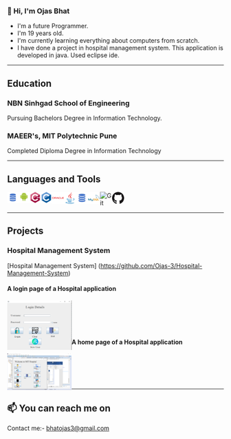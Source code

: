 ### 👋 Hi, I'm Ojas Bhat
- I'm a future Programmer.
- I'm 19 years old.
- I'm currently learning everything about computers from scratch.
- I have done a project in hospital management system. This application is developed in java. Used eclipse ide.

---

## Education
### NBN Sinhgad School of Engineering
Pursuing Bachelors Degree in Information Technology.

### MAEER's, MIT Polytechnic Pune
Completed Diploma Degree in Information Technology

---

## Languages and Tools
[<img align="left" alt="SQL" width="26px" src="https://raw.githubusercontent.com/github/explore/80688e429a7d4ef2fca1e82350fe8e3517d3494d/topics/sql/sql.png" />][SQL]

[<img align="left" alt="android" width="26px" src="https://raw.githubusercontent.com/devicons/devicon/master/icons/android/android-original-wordmark.svg" />][android]

[<img align="left" alt="c++" width="26px" src="https://raw.githubusercontent.com/devicons/devicon/master/icons/cplusplus/cplusplus-original.svg" />][c++]

[<img align="left" alt="c" width="26px" src="https://raw.githubusercontent.com/devicons/devicon/master/icons/c/c-original.svg" />][c]

[<img align="left" alt="oracle" width="28px" src="https://raw.githubusercontent.com/devicons/devicon/master/icons/oracle/oracle-original.svg" />][oracle]

[<img align="left" alt="Java" width="28px" src="https://raw.githubusercontent.com/devicons/devicon/master/icons/java/java-original.svg" />][Java]

[<img align="left" alt="SQL" width="28px" src="https://raw.githubusercontent.com/github/explore/80688e429a7d4ef2fca1e82350fe8e3517d3494d/topics/sql/sql.png" />][SQL]

[<img align="left" alt="MySQL" width="28px" src="https://raw.githubusercontent.com/devicons/devicon/master/icons/mysql/mysql-original-wordmark.svg" />][MySQL]

[<img align="left" alt="Git" width="28px" src="https://www.vectorlogo.zone/logos/git-scm/git-scm-icon.svg" />][Git]

[<img align="left" alt="GitHub" width="28px" src="https://raw.githubusercontent.com/github/explore/78df643247d429f6cc873026c0622819ad797942/topics/github/github.png" />][GitHub]

<br>
</br>

---

## Projects
### Hospital Management System
[Hospital Management System] (https://github.com/Ojas-3/Hospital-Management-System)
#### A login page of a Hospital application

<img align="left" alt="Hospital | Screenshot 1" width="150px" src="https://raw.githubusercontent.com/Ojas-3/Ojas-3/main/Ojas-3/Ojas-3/images/login.png" /><br><br><br><br>

#### A home page of a Hospital application

<img align="left" alt="Hospital | Screenshot 2" width="150px" src="https://raw.githubusercontent.com/Ojas-3/Ojas-3/main/Ojas-3/Ojas-3/images/home.png" /><br><br><br><br>

---

## 📫 You can reach me on
Contact me:-
bhatojas3@gmail.com


[GitHub]: https://github.com/Ojas-3/
[Git]: https://git-scm.com/
[MySQL]: https://www.mysql.com/
[SQL]: https://www.mysql.com/
[Java]: https://www.javascript.com/
[android]: https://developer.android.com/studio
[c]: https://www.javatpoint.com/c-programming-language-tutorial
[oracle]: https://www.oracle.com/in/index.html
[c++]: https://www.w3schools.com/CPP/default.asp
